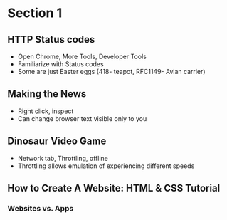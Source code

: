 # Section 1
## HTTP Status codes
- Open Chrome, More Tools, Developer Tools
- Familiarize with Status codes
- Some are just Easter eggs (418- teapot, RFC1149- Avian carrier)
## Making the News
- Right click, inspect
- Can change browser text visible only to you
## Dinosaur Video Game
- Network tab, Throttling, offline
- Throttling allows emulation of experiencing different speeds
## How to Create A Website: HTML & CSS Tutorial
### Websites vs. Apps
